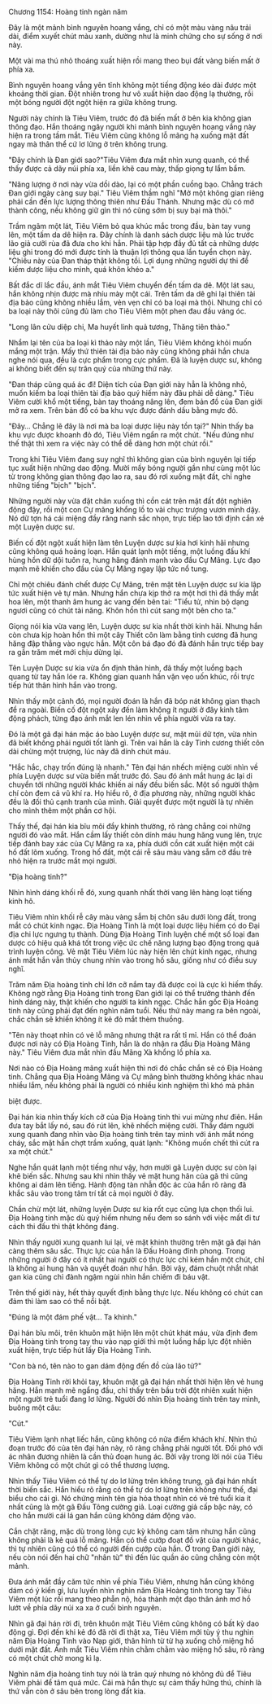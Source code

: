 




Chương 1154: Hoàng tinh ngàn năm


Đây là một mảnh bình nguyên hoang vắng, chỉ có một màu vàng nâu trải dài, điểm xuyết chút màu xanh, dường như là minh chứng cho sự sống ở nơi này.

Một vài ma thú nhỏ thoáng xuất hiện rồi mang theo bụi đất vàng biến mất ở phía xa.

Bình nguyên hoang vắng yên tĩnh không một tiếng động kéo dài được một khoảng thời gian. Đột nhiên trong hư vô xuất hiện dao động lạ thường, rồi một bóng người đột ngột hiện ra giữa không trung.

Người này chính là Tiêu Viêm, trước đó đã biến mất ở bên kia không gian thông đạo. Hắn thoáng ngây người khi mảnh bình nguyên hoang vắng này hiện ra trong tầm mắt. Tiêu Viêm cũng không lỗ mãng hạ xuống mặt đất ngay mà thân thể cứ lơ lửng ở trên không trung.

"Đây chính là Đan giới sao?"Tiêu Viêm đưa mắt nhìn xung quanh, có thể thấy được cả dãy núi phía xa, liền khẽ cau mày, thấp giọng tự lẩm bẩm.

"Năng lượng ở nơi này vừa dồi dào, lại có một phần cuồng bạo. Chẳng trách Đan giới ngày càng suy bại." Tiêu Viêm thầm nghĩ "Mở một không gian riêng phải cần đến lực lượng thông thiên như Đấu Thánh. Nhưng mặc dù có mở thành công, nếu không giữ gìn thì nó cũng sớm bị suy bại mà thôi."

Trầm ngâm một lát, Tiêu Viêm bỏ qua khúc mắc trong đầu, bàn tay vung lên, một tấm da dê hiện ra. Đây chính là danh sách dược liệu mà lúc trước lão giả cưỡi rùa đã đưa cho khi hắn. Phải tập hợp đầy đủ tất cả những dược liệu ghi trong đó mới được tính là thuận lợi thông qua lần tuyển chọn này. "Chiêu này của Đan tháp thật không tồi. Lợi dụng những người dự thi để kiếm dược liệu cho mình, quá khôn khéo a."

Bất đắc dĩ lắc đầu, ánh mắt Tiêu Viêm chuyển đến tấm da dê. Một lát sau, hắn không nhịn được mà nhíu mày một cái. Trên tấm da dê ghi lại thiên tài địa bảo cũng không nhiều lắm, vẻn vẹn chỉ có ba loại mà thôi. Nhưng chỉ có ba loại này thôi cũng đủ làm cho Tiêu Viêm một phen đau đầu váng óc.

"Long lân cửu diệp chi, Ma huyết linh quả tương, Thăng tiên thảo."

Nhẩm lại tên của ba loại kì thảo này một lần, Tiêu Viêm không khỏi muốn mắng một trận. Mấy thứ thiên tài địa bảo này cũng không phải hắn chưa nghe nói qua, đều là cực phẩm trong cực phẩm. Đã là luyện dược sư, không ai không biết đến sự trân quý của những thứ này.

"Đan tháp cũng quá ác đi! Diện tích của Đan giới này hẳn là không nhỏ, muốn kiếm ba loại thiên tài địa bảo quý hiếm này đâu phải dễ dàng." Tiêu Viêm cười khổ một tiếng, bàn tay thoáng nâng lên, đem bản đồ của Đan giới mở ra xem. Trên bản đồ có ba khu vực được đánh dấu bằng mực đỏ.

"Đây… Chẳng lẽ đây là nơi mà ba loại dược liệu này tồn tại?" Nhìn thấy ba khu vực được khoanh đỏ đó, Tiêu Viêm ngẩn ra một chút. "Nếu đúng như thế thật thì xem ra việc này có thể dễ dàng hơn một chút rồi."

Trong khi Tiêu Viêm đang suy nghĩ thì không gian của bình nguyên lại tiếp tục xuất hiện những dao động. Mười mấy bóng người gần như cùng một lúc từ trong không gian thông đạo lao ra, sau đó rơi xuống mặt đất, chỉ nghe những tiếng "bịch" "bịch".

Những người này vừa đặt chân xuống thì cồn cát trên mặt đất đột nghiên động đậy, rồi một con Cự mãng khổng lồ to vài chục trượng vươn mình dậy. Nó dữ tợn há cái miệng đầy răng nanh sắc nhọn, trực tiếp lao tới định cắn xé một Luyện dược sư.

Biến cố đột ngột xuất hiện làm tên Luyện dược sư kia hơi kinh hãi nhưng cũng không quá hoảng loạn. Hắn quát lạnh một tiếng, một luồng đấu khí hùng hồn dữ dội tuôn ra, hung hăng đánh mạnh vào đầu Cự Mãng. Lực đạo mạnh mẽ khiến cho đầu của Cự Mãng ngay lập tức nổ tung.

Chỉ một chiêu đánh chết được Cự Mãng, trên mặt tên Luyện dược sư kia lập tức xuất hiện vẻ tự mãn. Nhưng hắn chưa kịp thở ra một hơi thì đã thấy mắt hoa lên, một thanh âm hung ác vang đến bên tai: "Tiểu tử, nhìn bộ dạng ngươi cũng có chút tài năng. Khôn hồn thì cút sang một bên cho ta."

Giọng nói kia vừa vang lên, Luyện dược sư kia nhất thời kinh hãi. Nhưng hắn còn chưa kịp hoàn hồn thì một cây Thiết côn làm bằng tinh cương đã hung hăng đập thẳng vào ngực hắn. Một côn bá đạo đó đã đánh hắn trực tiếp bay ra gần trăm mét mới chịu dừng lại.

Tên Luyện Dược sư kia vừa ổn định thân hình, đã thấy một luồng bạch quang từ tay hắn lóe ra. Không gian quanh hắn vặn vẹo uốn khúc, rồi trực tiếp hút thân hình hắn vào trong.

Nhìn thấy một cảnh đó, mọi người đoán là hắn đã bóp nát không gian thạch để ra ngoài. Biến cố đột ngột xảy đến làm không ít người ở đây kinh tâm động phách, từng đạo ánh mắt len lén nhìn về phía người vừa ra tay.

Đó là một gã đại hán mặc áo bào Luyện dược sư, mặt mũi dữ tợn, vừa nhìn đã biết không phải người tốt lành gì. Trên vai hắn là cây Tinh cương thiết côn dài chừng một trượng, lúc này đã dính chút máu.

"Hắc hắc, chạy trốn đúng là nhanh." Tên đại hán nhếch miệng cười nhìn về phía Luyện dược sư vừa biến mất trước đó. Sau đó ánh mắt hung ác lại di chuyển tới những người khác khiến ai nấy đều biến sắc. Một số người thậm chí còn đem cả vũ khí ra. Họ hiểu rõ, ở địa phương này, những người khác đều là đối thủ cạnh tranh của mình. Giải quyết được một người là tự nhiên cho mình thêm một phần cơ hội.

Thấy thế, đại hán kia bĩu môi đầy khinh thường, rõ ràng chẳng coi những người đó vào mắt. Hắn cầm lấy thiết côn dính máu hung hăng vung lên, trực tiếp đánh bay xác của Cự Mãng ra xa, phía dưới cồn cát xuất hiện một cái hố đất lõm xuống. Trong hố đất, một cái rễ sâu màu vàng sẫm cỡ đầu trẻ nhỏ hiện ra trước mắt mọi người.

"Địa hoàng tinh?"

Nhìn hình dáng khối rễ đó, xung quanh nhất thời vang lên hàng loạt tiếng kinh hô.

Tiêu Viêm nhìn khối rễ cây màu vàng sẫm bị chôn sâu dưới lòng đất, trong mắt có chút kinh ngạc. Địa Hoàng Tinh là một loại dược liệu hiếm có do Đại địa chi lực ngưng tụ thành. Dùng Địa Hoàng Tinh luyện chế một số loại đan dược có hiệu quả khá tốt trong việc ức chế năng lượng bạo động trong quá trình luyện công. Vẻ mặt Tiêu Viêm lúc này hiện lên chút kinh ngạc, nhưng ánh mắt hắn vẫn thủy chung nhìn vào trong hố sâu, giống như có điều suy nghĩ.

Trăm năm Địa hoàng tinh chỉ lớn cỡ nắm tay đã được coi là cực kì hiếm thấy. Không ngờ rằng Địa Hoàng tinh trong Đan giới lại có thể trưởng thành đến hình dáng này, thật khiến cho người ta kinh ngạc. Chắc hẳn gốc Địa Hoàng tinh này cũng phải đạt đến nghìn năm tuổi. Nếu thứ này mang ra bên ngoài, chắc chắn sẽ khiến không ít kẻ đỏ mắt thèm thuồng.

"Tên này thoạt nhìn có vẻ lỗ mãng nhưng thật ra rất tỉ mỉ. Hắn có thể đoán được nơi này có Địa Hoàng Tinh, hẳn là do nhận ra đầu Địa Hoàng Mãng này." Tiêu Viêm đưa mắt nhìn đầu Mãng Xà khổng lồ phía xa.

Nơi nào có Địa Hoàng mãng xuất hiện thì nơi đó chắc chắn sẽ có Địa Hoàng tinh. Chẳng qua Địa Hoàng Mãng và Cự mãng bình thường không khác nhau nhiều lắm, nếu không phải là người có nhiều kinh nghiệm thì khó mà phân

biệt được.

Đại hán kia nhìn thấy kích cỡ của Địa Hoàng tinh thì vui mừng như điên. Hắn đưa tay bắt lấy nó, sau đó rút lên, khẽ nhếch miệng cười. Thấy đám người xung quanh đang nhìn vào Địa hoàng tinh trên tay mình với ánh mắt nóng cháy, sắc mặt hắn chợt trầm xuống, quát lạnh: "Không muốn chết thì cút ra xa một chút."

Nghe hắn quát lạnh một tiếng như vậy, hơn mười gã Luyện dược sư còn lại khẽ biến sắc. Nhưng sau khi nhìn thấy vẻ mặt hung hãn của gã thì cũng không ai dám lên tiếng. Hành động tàn nhẫn độc ác của hắn rõ ràng đã khắc sâu vào trong tâm trí tất cả mọi người ở đây.

Chần chừ một lát, những luyện Dược sư kia rốt cục cũng lựa chọn thối lui. Địa Hoàng tinh mặc dù quý hiếm nhưng nếu đem so sánh với việc mất đi tư cách thi đấu thì thật không đáng.

Nhìn thấy người xung quanh lui lại, vẻ mặt khinh thường trên mặt gã đại hán càng thêm sâu sắc. Thực lực của hắn là Đấu Hoàng đỉnh phong. Trong những người ở đây có ít nhất hai người có thực lực chỉ kém hắn một chút, chỉ là không ai hung hãn và quyết đoán như hắn. Bởi vậy, đám chuột nhắt nhát gan kia cũng chỉ đành ngậm ngùi nhìn hắn chiếm đi báu vật.

Trên thế giới này, hết thảy quyết định bằng thực lực. Nếu không có chút can đảm thì làm sao có thể nổi bật.

"Đúng là một đám phế vật… Ta khinh."

Đại hán bĩu môi, trên khuôn mặt hiện lên một chút khát máu, vừa định đem Địa Hoàng tinh trong tay thu vào nạp giới thì một luồng hấp lực đột nhiên xuất hiện, trực tiếp hút lấy Địa Hoàng Tinh.

"Con bà nó, tên nào to gan dám động đến đồ của lão tử?"

Địa Hoàng Tinh rời khỏi tay, khuôn mặt gã đại hán nhất thời hiện lên vẻ hung hăng. Hắn mạnh mẽ ngẩng đầu, chỉ thấy trên bầu trời đột nhiên xuất hiện một người trẻ tuổi đang lơ lửng. Người đó nhìn Địa hoàng tinh trên tay mình, buông một câu:

"Cút."

Tiêu Viêm lạnh nhạt liếc hắn, cũng không có nửa điểm khách khí. Nhìn thủ đoạn trước đó của tên đại hán này, rõ ràng chẳng phải người tốt. Đối phó với ác nhân đương nhiên là cần thủ đoạn hung ác. Bởi vậy trong lời nói của Tiêu Viêm không có một chút gì có thể thương lượng.

Nhìn thấy Tiêu Viêm có thể tự do lơ lửng trên không trung, gã đại hán nhất thời biến sắc. Hắn hiểu rõ rằng có thể tự do lơ lửng trên không như thế, đại biểu cho cái gì. Nó chứng minh tên gia hỏa thoạt nhìn có vẻ trẻ tuổi kia ít nhất cũng là một gã Đấu Tông cường giả. Loại cường giả cấp bậc này, có cho hắn mười cái lá gan hắn cũng không dám động vào.

Cắn chặt răng, mặc dù trong lòng cực kỳ không cam tâm nhưng hắn cũng không phải là kẻ quá lỗ mãng. Hắn có thể cướp đoạt đồ vật của người khác, thì tự nhiên cũng có thể có người đến cướp của hắn. Ở trong Đan giới này, nếu còn nói đến hai chữ "nhân từ" thì đến lúc quần áo cũng chẳng còn một mảnh.

Đưa ánh mắt đầy căm tức nhìn về phía Tiêu Viêm, nhưng hắn cũng không dám có ý kiến gì, lưu luyến nhìn nghìn năm Địa Hoàng tinh trong tay Tiêu Viêm một lúc rồi mang theo phẫn nộ, hóa thành một đạo thân ảnh mơ hồ lướt về phía dãy núi xa xa ở cuối bình nguyên.

Nhìn gã đại hán rời đi, trên khuôn mặt Tiêu Viêm cũng không có bất kỳ dao động gì. Đợi đến khi kẻ đó đã rời đi thật xa, Tiêu Viêm mới tùy ý thu nghìn năm Địa Hoàng Tinh vào Nạp giới, thân hình từ từ hạ xuống chỗ miệng hố dưới mặt đất. Ánh mắt Tiêu Viêm nhìn chằm chằm vào miệng hố sâu, rõ ràng có một chút chờ mong kì lạ.

Nghìn năm địa hoàng tinh tuy nói là trân quý nhưng nó không đủ để Tiêu Viêm phải để tâm quá mức. Cái mà hắn thực sự cảm thấy hứng thú, chính là thứ vẫn còn ở sâu bên trong lòng đất kia.




